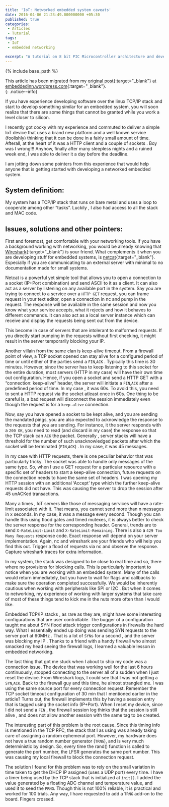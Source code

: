 ```yaml
---
title: 'IoT: Networked embedded system caveats'
date: 2016-04-06 21:23:49.000000000 +05:30
published: true 
categories: 
 - Articles
 - Tutorial
tags: 
 - IoT
 - embedded networking

excerpt: "A tutorial on 8 bit PIC Microcontroller architecture and development tools"
---
```

<style>
div {
    text-align: justify;
    text-justify: inter-word;
}
</style>


{% include base_path %}


This article has been migrated from my [original post](https://embeddedinn.wordpress.com/tutorials/iot-networked-embedded-system-caveats/){:target="_blank"}  at [embeddedinn.wordpress.com](http://embeddedinn.wordpress.com){:target="_blank"}.   
{: .notice--info}


If you have experience developing software over the linux TCP/IP stack and start to develop something similar for an embedded system, you will soon realize that there are some things that cannot be granted while you work a level closer to silicon.

I recently got cocky with my experience and commuted to deliver a simple IoT device that uses a brand new platform and a well known service (foolishly) thinking that it can be done in a fairly small amount of time. Afterall, at the heart of it was a HTTP client and a couple of sockets . Boy was I wrong!!! Anyhow, finally after many sleepless nights and a ruined week end, I was able to deliver it a day before the deadline.

I am jotting down some pointers from this experience that would help anyone that is getting started with developing a networked embedded system.

## System definition:

My system has a TCP/IP stack that runs on bare metal and uses a loop to cooperate among other “tasks”. Luckily , I also had access to all the stack and MAC code.

## Issues, solutions and other pointers:

First and foremost, get comfortable with your networking tools. If you have a background working with networking, you would be already knowing that [Wireshark](https://www.wireshark.org/){:target="_blank"} is your friend. What complements it when you are developing stuff for embedded systems, is [netcat](http://nc110.sourceforge.net/){:target="_blank"}. Especially if you are communicating to an external server with minimal to no documentation made for small systems.

Netcat is a powerful yet simple tool that allows you to open a connection to a socket (IP+Port combination) and send ASCII to it as a client. It can also act as a server by listening on any available port in the system. Say you are trying to connect to a service over a `HTTP GET` request, you can frame request in your text editor, open a connection in nc and pump in the request. The response will be available in the same session and now you know what your service accepts, what it rejects and how it behaves to different commands. It can also act as a local server instance which can receive and display the requests being sent out from the device.

This become in case of servers that are intolerant to malformed requests. If you directly start pumping in the requests without first checking,  it might result in the server temporarily blocking your IP.

Another villain from the same clan is keep-alive timeout. From a firewall point of view, a TCP  socket opened can stay alive for a configured period of time or until either of the parties send a `FIN`,`ACK` . Typically this time is 30 minutes. However, since the server has to keep listening to this socket for the entire duration, most servers (HTTP in my case) will have their own time out configuration. Hence, if you open a socket and send a HTTP GET with a “connection: keep-alive” header, the server will initiate a `FIN`,`ACK` after a predefined period of time. In my case , it was 60s. To avoid this, you need to sent a HTTP request via the socket atleast once in 60s. One thing to be careful is, a bad request will disconnect the session immediately even though the request is for a `keep-alive` connection.

Now, say you have opened a socket to be kept alive, and you are sending the mandated pings, you are also expected to acknowledge the response to the requests that you are sending. For instance, it the server responds with  a `200 OK`, you need to read (and discard in my case) the response so that the TCP stack can `ACK` the packet.  Generally , server stacks will have a threshold for the number of such unacknowledged packets after which the socket will be terminated (`FIN`,`ACK`) . In my case, it was 45 messages.

In my case with HTTP requests, there is one peculiar behavior that was particularly tricky. The socket was able to handle only messages of the same type. So, when I use a GET request for a particular resource with a specific set of headers to start a keep-alive connection, future requests on the connection needs to have the same set of headers. I was opening my HTTP session with an additional ‘Accept’ type which the further keep-alive requests did not have. This was causing the server to drop the session after 45 unACKed transactions.

Many a times , IoT servers like those of messaging services will have a rate-limit associated with it. That means, you cannot send more than n messages in x seconds. In my case, it was a message every second. Though you can handle this using flood gates and timed mutexes, it is always better to check the server response for the corresponding header. General, trends are to send `X-RateLimit-Limit` and `X-RateLimit-Remaining`. There is also a `429 Too Many Requests` response code. Exact response will depend on your server implementation. Again, nc and wireshark are your friends who will help you find this out. Trigger a flood of requests via nc and observe the response. Capture wireshark traces for extra information.

In my system, the stack was designed to be close to real time and so, there where no provisions for blocking calls. This is particularly important to notice when you are working with an embedded system. Many of the calls would return immediately, but you have to wait for flags and callbacks to make sure the operation completed successfully. We would be inherently cautious when working with peripherals like SPI or I2C . But when it comes to networking, my experience of working with larger systems that take care of most of these things tend to kick me in the nuts more often than I would like.

 Embedded TCP/IP stacks , as rare as they are, might have some interesting configurations that are user controllable. The bugger of a configuration taught me about SYN flood attack trigger configurations in firewalls the hard way. What I essentially ended up doing was sending SYN requests to the server port at 60MHz . That is a lot of `SYN`s for a second , and the server was blocking my IP . Thanks to a friend with a handy firewall who almost smacked my head seeing the firewall logs, I learned a valuable lesson in embedded networking.

 The last thing that got me stuck when I about to ship my code was a connection issue. The device that was working well for the last 6 hours continuously, stopped connecting to the server all of a sudden when I just reset the device. From Wireshark logs, I could see that I was not getting a `SYN`,`ACK`. Back to the firewall guy and this time, he almost strangled me. I was using the same source port for every connection request. Remember the TCP socket timeout configuration of 30 min that I mentioned earlier in the article? Turns out, the firewall implements this by having a session entry that is tagged using the socket info (IP+Port). When I reset my device, since I did not send a `FIN` , the firewall session log thinks that the session is still alive , and does not allow another session with the same tag to be created.

 The interesting part of this problem is the root cause. Since this timing info is mentioned in the TCP RFC, the stack that I as using was already taking care of assigning a random ephemeral port. However, my hardware does not have a true random number generator (`TRNG`), and is very much deterministic by design. So, every time the rand() function is called to generate the port number, the LFSR generates the same port number. This was causing my local firewall to block the connection request.

 The solution I found for this problem was to rely on the small variation in time taken to get the DHCP IP assigned (uses a UDP port) every time. I have a timer being used by the TCP stack that is initialized at `init()`. I added the value generated by a floating ADC channel and temperature value, and used it to seed the `PRNG`. Though this is not 100% reliable, it is practical and worked for 100 trials. Any way, I have requested to add a `TRNG` add-on to the board. Fingers crossed.
